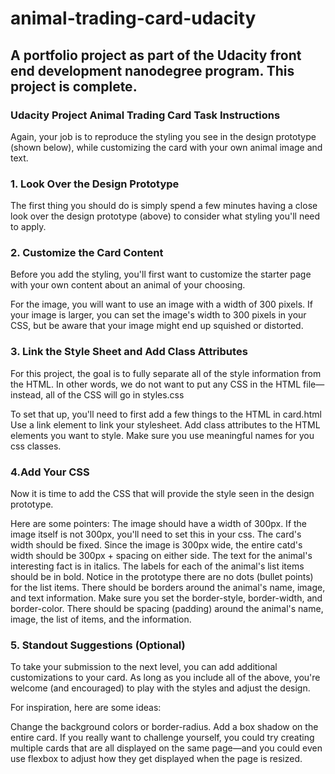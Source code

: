 # animal-trading-card-udacity
## A portfolio project as part of the Udacity front end development nanodegree program. This project is complete.

### Udacity Project Animal Trading Card Task Instructions
Again, your job is to reproduce the styling you see in the design prototype (shown below), while customizing the card with your own animal image and text.

### 1. Look Over the Design Prototype
The first thing you should do is simply spend a few minutes having a close look over the design prototype (above) to consider what styling you'll need to apply.

### 2. Customize the Card Content
Before you add the styling, you'll first want to customize the starter page with your own content about an animal of your choosing.

For the image, you will want to use an image with a width of 300 pixels. If your image is larger, you can set the image's width to 300 pixels in your CSS, but be aware that your image might end up squished or distorted.

### 3. Link the Style Sheet and Add Class Attributes
For this project, the goal is to fully separate all of the style information from the HTML. In other words, we do not want to put any CSS in the HTML file—instead, all of the CSS will go in styles.css

To set that up, you'll need to first add a few things to the HTML in card.html
Use a link element to link your stylesheet. 
Add class attributes to the HTML elements you want to style.
Make sure you use meaningful names for you css classes.

### 4.Add Your CSS
Now it is time to add the CSS that will provide the style seen in the design prototype.

Here are some pointers:
The image should have a width of 300px. If the image itself is not 300px, you'll need to set this in your css.
The card's width should be fixed.
Since the image is 300px wide, the entire catd's width should be 300px + spacing on either side.
The text for the animal's interesting fact is in italics.
The labels for each of the animal's list items should be in bold.
Notice in the prototype there are no dots (bullet points) for the list items.
There should be borders around the animal's name, image, and text information. Make sure you set the border-style, border-width, and border-color.
There should be spacing (padding) around the animal's name, image, the list of items, and the information.

### 5. Standout Suggestions (Optional)
To take your submission to the next level, you can add additional customizations to your card. As long as you include all of the above, you're welcome (and encouraged) to play with the styles and adjust the design.

For inspiration, here are some ideas:

Change the background colors or border-radius.
Add a box shadow on the entire card.
If you really want to challenge yourself, you could try creating multiple cards that are all displayed on the same page—and you could even use flexbox to adjust how they get displayed when the page is resized.
